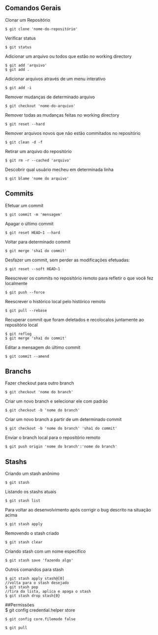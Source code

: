 ## Comandos Gerais

Clonar um Repositório

    $ git clone 'nome-do-repositório'

Verificar status

    $ git status
    
Adicionar um arquivo ou todos que estão no working directory

    $ git add 'arquivo'
    $ git add .
	
Adicionar arquivos através de um menu interativo

    $ git add -i
	
Remover mudanças de determinado arquivo

    $ git checkout 'nome-do-arquivo'
	
Remover todas as mudanças feitas no working directory

    $ git reset --hard
	
Remover arquivos novos que não estão commitados no repositório

    $ git clean -d -f
	
Retirar um arquivo do repositório

    $ git rm -r --cached 'arquivo'
	
Descobrir qual usuário mecheu em determinada linha

    $ git blame 'nome do arquivo'

## Commits

Efetuar um commit

    $ git commit -m 'mensagem'

Apagar o último commit

    $ git reset HEAD~1 --hard
	
Voltar para determinado commit

    $ git merge 'sha1 do commit'

Desfazer um commit, sem perder as modificações efetuadas:

    $ git reset --soft HEAD~1
	
Reescrever os commits no repositório remoto para refletir o que você fez localmente

    $ git push --force
	
Reescrever o histórico local pelo histórico remoto

    $ git pull --rebase
	
Recuperar commit que foram deletados e recolocalos juntamente ao repositório local

    $ git reflog
    $ git merge 'sha1 do commit'
	
Editar a mensagem do último commit

    $ git commit --amend
	
## Branchs

Fazer checkout para outro branch

    $ git checkout 'nome do branch'

Criar um novo branch e selecionar ele com padrão

    $ git checkout -b 'nome do branch'
	
Criar um novo branch a partir de um determinado commit

    $ git checkout -b 'nome do branch' 'sha1 do commit'
	
Enviar o branch local para o repositório remoto

    $ git push origin 'nome do branch':'nome do branch'

## Stashs

Criando um stash anônimo

    $ git stash

Listando os stashs atuais

    $ git stash list
	
Para voltar ao desenvolvimento após corrigir o bug descrito na situação acima

    $ git stash apply
	
Removendo o stash criado

    $ git stash clear
	
Criando stash com um nome específico

    $ git stash save 'fazendo algo'
	
Outros comandos para stash  

    $ git stash apply stash@[0]
    //volta para o stash desejado
    $ git stash pop
    //tira da lista, aplica e apaga o stash
    $ git stash drop stash{0}
    
##Permissões    
	$ git config credential.helper store
	
	$ git config core.filemode false
	
	$ git pull
